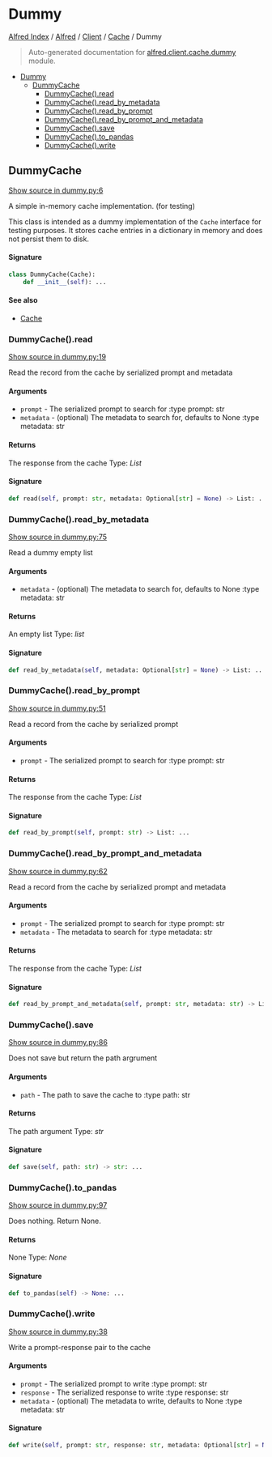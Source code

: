 # Dummy

[Alfred Index](../../../README.md#alfred-index) / [Alfred](../../index.md#alfred) / [Client](../index.md#client) / [Cache](./index.md#cache) / Dummy

> Auto-generated documentation for [alfred.client.cache.dummy](../../../../alfred/client/cache/dummy.py) module.

- [Dummy](#dummy)
  - [DummyCache](#dummycache)
    - [DummyCache().read](#dummycache()read)
    - [DummyCache().read_by_metadata](#dummycache()read_by_metadata)
    - [DummyCache().read_by_prompt](#dummycache()read_by_prompt)
    - [DummyCache().read_by_prompt_and_metadata](#dummycache()read_by_prompt_and_metadata)
    - [DummyCache().save](#dummycache()save)
    - [DummyCache().to_pandas](#dummycache()to_pandas)
    - [DummyCache().write](#dummycache()write)

## DummyCache

[Show source in dummy.py:6](../../../../alfred/client/cache/dummy.py#L6)

A simple in-memory cache implementation. (for testing)

This class is intended as a dummy implementation of the `Cache` interface for testing purposes. It stores cache entries in a dictionary in memory and does not persist them to disk.

#### Signature

```python
class DummyCache(Cache):
    def __init__(self): ...
```

#### See also

- [Cache](./cache.md#cache)

### DummyCache().read

[Show source in dummy.py:19](../../../../alfred/client/cache/dummy.py#L19)

Read the record from the cache by serialized prompt and metadata

#### Arguments

- `prompt` - The serialized prompt to search for
:type prompt: str
- `metadata` - (optional) The metadata to search for, defaults to None
:type metadata: str

#### Returns

The response from the cache
Type: *List*

#### Signature

```python
def read(self, prompt: str, metadata: Optional[str] = None) -> List: ...
```

### DummyCache().read_by_metadata

[Show source in dummy.py:75](../../../../alfred/client/cache/dummy.py#L75)

Read a dummy empty list

#### Arguments

- `metadata` - (optional) The metadata to search for, defaults to None
:type metadata: str

#### Returns

An empty list
Type: *list*

#### Signature

```python
def read_by_metadata(self, metadata: Optional[str] = None) -> List: ...
```

### DummyCache().read_by_prompt

[Show source in dummy.py:51](../../../../alfred/client/cache/dummy.py#L51)

Read a record from the cache by serialized prompt

#### Arguments

- `prompt` - The serialized prompt to search for
:type prompt: str

#### Returns

The response from the cache
Type: *List*

#### Signature

```python
def read_by_prompt(self, prompt: str) -> List: ...
```

### DummyCache().read_by_prompt_and_metadata

[Show source in dummy.py:62](../../../../alfred/client/cache/dummy.py#L62)

Read a record from the cache by serialized prompt and metadata

#### Arguments

- `prompt` - The serialized prompt to search for
:type prompt: str
- `metadata` - The metadata to search for
:type metadata: str

#### Returns

The response from the cache
Type: *List*

#### Signature

```python
def read_by_prompt_and_metadata(self, prompt: str, metadata: str) -> List: ...
```

### DummyCache().save

[Show source in dummy.py:86](../../../../alfred/client/cache/dummy.py#L86)

Does not save but return the path argrument

#### Arguments

- `path` - The path to save the cache to
:type path: str

#### Returns

The path argument
Type: *str*

#### Signature

```python
def save(self, path: str) -> str: ...
```

### DummyCache().to_pandas

[Show source in dummy.py:97](../../../../alfred/client/cache/dummy.py#L97)

Does nothing. Return None.

#### Returns

None
Type: *None*

#### Signature

```python
def to_pandas(self) -> None: ...
```

### DummyCache().write

[Show source in dummy.py:38](../../../../alfred/client/cache/dummy.py#L38)

Write a prompt-response pair to the cache

#### Arguments

- `prompt` - The serialized prompt to write
:type prompt: str
- `response` - The serialized response to write
:type response: str
- `metadata` - (optional) The metadata to write, defaults to None
:type metadata: str

#### Signature

```python
def write(self, prompt: str, response: str, metadata: Optional[str] = None): ...
```